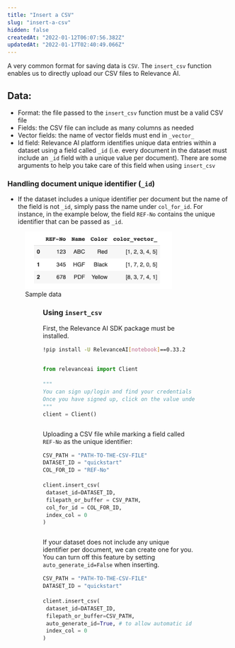 ```yaml
---
title: "Insert a CSV"
slug: "insert-a-csv"
hidden: false
createdAt: "2022-01-12T06:07:56.382Z"
updatedAt: "2022-01-17T02:40:49.066Z"
---
```

A very common format for saving data is `CSV`. The `insert_csv` function enables us to directly upload our CSV files to Relevance AI.

## Data:
* Format: the file passed to the `insert_csv` function must be a valid CSV file
* Fields: the CSV file can include as many columns as needed
* Vector fields: the name of vector fields must end in `_vector_`
* Id field: Relevance AI platform identifies unique data entries within a dataset using a field called `_id` (i.e. every document in the dataset must include an `_id` field with a unique value per document). There are some arguments to help you take care of this field when using `insert_csv`

### Handling document unique identifier (`_id`)
* If the dataset includes a unique identifier per document but the name of the field is not `_id`, simply pass the name under `col_for_id`. For instance, in the example below, the field `REF-No` contains the unique identifier that can be passed as `_id`.
<figure>
<img src="https://github.com/RelevanceAI/RelevanceAI-readme-docs/blob/v0.33.2-general-features/docs_template/GENERAL_FEATURES/creating-a-dataset/assets/csv-data-sample.png" width="332" alt="4ac37a1-Screen_Shot_2022-01-11_at_5.43.32_pm.png" />
<figcaption>Sample data</figcaption>
<figure>

### Using `insert_csv`

First, the Relevance AI SDK package must be installed.

```bash Bash
!pip install -U RelevanceAI[notebook]==0.33.2
```
```bash
```


```python Python (SDK)
from relevanceai import Client

"""
You can sign up/login and find your credentials here: https://cloud.relevance.ai/sdk/api
Once you have signed up, click on the value under `Authorization token` and paste it here
"""
client = Client()

```
```python
```

Uploading a CSV file while marking a field called `REF-No` as the unique identifier:

```python Python (SDK)
CSV_PATH = "PATH-TO-THE-CSV-FILE"
DATASET_ID = "quickstart"
COL_FOR_ID = "REF-No"

client.insert_csv(
 dataset_id=DATASET_ID,
 filepath_or_buffer = CSV_PATH,
 col_for_id = COL_FOR_ID,
 index_col = 0
)
```
```python
```

If your dataset does not include any unique identifier per document, we can create one for you. You can turn off this feature by setting `auto_generate_id=False` when inserting.

```python Python (SDK)
CSV_PATH = "PATH-TO-THE-CSV-FILE"
DATASET_ID = "quickstart"

client.insert_csv(
 dataset_id=DATASET_ID,
 filepath_or_buffer=CSV_PATH,
 auto_generate_id=True, # to allow automatic id generation
 index_col = 0
)
```
```python
```

